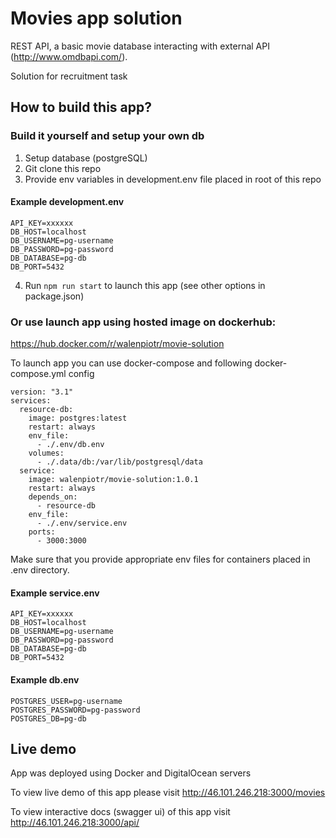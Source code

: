 # Movies app solution

REST API, a basic movie database interacting with external API (http://www.omdbapi.com/).

Solution for recruitment task

## How to build this app?

### Build it yourself and setup your own db

1. Setup database (postgreSQL)
2. Git clone this repo
3. Provide env variables in development.env file placed in root of this repo

#### Example development.env

```
API_KEY=xxxxxx
DB_HOST=localhost
DB_USERNAME=pg-username
DB_PASSWORD=pg-password
DB_DATABASE=pg-db
DB_PORT=5432
```

4. Run `npm run start` to launch this app (see other options in package.json)

### Or use launch app using hosted image on dockerhub:

https://hub.docker.com/r/walenpiotr/movie-solution

To launch app you can use docker-compose and following docker-compose.yml config

```
version: "3.1"
services:
  resource-db:
    image: postgres:latest
    restart: always
    env_file:
      - ./.env/db.env
    volumes:
      - ./.data/db:/var/lib/postgresql/data
  service:
    image: walenpiotr/movie-solution:1.0.1
    restart: always
    depends_on:
      - resource-db
    env_file:
      - ./.env/service.env
    ports:
      - 3000:3000

```

Make sure that you provide appropriate env files for containers placed in .env directory.

#### Example service.env

```
API_KEY=xxxxxx
DB_HOST=localhost
DB_USERNAME=pg-username
DB_PASSWORD=pg-password
DB_DATABASE=pg-db
DB_PORT=5432
```

#### Example db.env

```
POSTGRES_USER=pg-username
POSTGRES_PASSWORD=pg-password
POSTGRES_DB=pg-db
```

## Live demo

App was deployed using Docker and DigitalOcean servers

To view live demo of this app please visit http://46.101.246.218:3000/movies

To view interactive docs (swagger ui) of this app visit http://46.101.246.218:3000/api/
